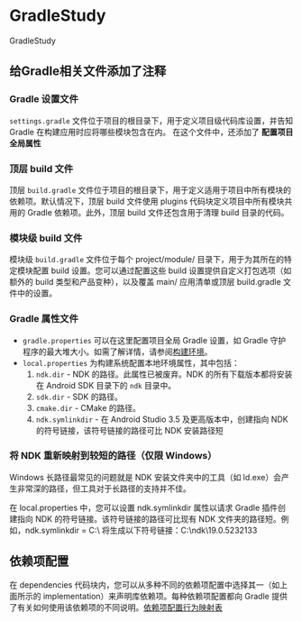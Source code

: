 # GradleStudy
GradleStudy

## 给Gradle相关文件添加了注释

### Gradle 设置文件

`settings.gradle` 文件位于项目的根目录下，用于定义项目级代码库设置，并告知 Gradle 在构建应用时应将哪些模块包含在内。
在这个文件中，还添加了 **配置项目全局属性**

### 顶层 build 文件

顶层 `build.gradle` 文件位于项目的根目录下，用于定义适用于项目中所有模块的依赖项。默认情况下，顶层 build 文件使用 plugins 代码块定义项目中所有模块共用的 Gradle 依赖项。此外，顶层 build 文件还包含用于清理 build 目录的代码。

### 模块级 build 文件
模块级 `build.gradle` 文件位于每个 project/module/ 目录下，用于为其所在的特定模块配置 build 设置。您可以通过配置这些 build 设置提供自定义打包选项（如额外的 build 类型和产品变种），以及覆盖 main/ 应用清单或顶层 build.gradle 文件中的设置。

### Gradle 属性文件

- `gradle.properties`  可以在这里配置项目全局 Gradle 设置，如 Gradle 守护程序的最大堆大小。如需了解详情，请参阅[构建环境](https://docs.gradle.org/current/userguide/build_environment.html)。
- `local.properties` 为构建系统配置本地环境属性，其中包括：
  1. `ndk.dir` - NDK 的路径。此属性已被废弃。NDK 的所有下载版本都将安装在 Android SDK 目录下的 `ndk` 目录中。
  2. `sdk.dir` - SDK 的路径。
  3. `cmake.dir` - CMake 的路径。
  4. `ndk.symlinkdir` - 在 Android Studio 3.5 及更高版本中，创建指向 NDK 的符号链接，该符号链接的路径可比 NDK 安装路径短

### 将 NDK 重新映射到较短的路径（仅限 Windows）

Windows 长路径最常见的问题就是 NDK 安装文件夹中的工具（如 ld.exe）会产生非常深的路径，但工具对于长路径的支持并不佳。

在 local.properties 中，您可以设置 ndk.symlinkdir 属性以请求 Gradle 插件创建指向 NDK 的符号链接。该符号链接的路径可比现有 NDK 文件夹的路径短。例如，ndk.symlinkdir = C:\ 将生成以下符号链接：C:\ndk\19.0.5232133


## 依赖项配置

在 dependencies 代码块内，您可以从多种不同的依赖项配置中选择其一（如上面所示的 implementation）来声明库依赖项。每种依赖项配置都向 Gradle 提供了有关如何使用该依赖项的不同说明。[依赖项配置行为映射表](https://developer.android.google.cn/studio/build/dependencies)